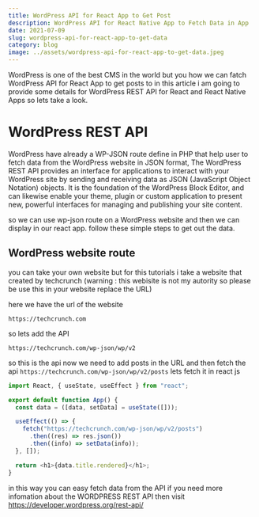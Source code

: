 ```yaml
---
title: WordPress API for React App to Get Post
description: WordPress API for React Native App to Fetch Data in App
date: 2021-07-09
slug: wordpress-api-for-react-app-to-get-data
category: blog
image: ../assets/wordpress-api-for-react-app-to-get-data.jpeg
---
```


WordPress is one of the best CMS in the world but you how we can fatch WordPress API for React App to get posts to in this article i am going to provide some details for WordPress REST API for React and React Native Apps so lets take a look.

# WordPress REST API

WordPress have already a WP-JSON route define in PHP that help user to fetch data from the WordPress website in JSON format, The WordPress REST API provides an interface for applications to interact with your WordPress site by sending and receiving data as JSON (JavaScript Object Notation) objects. It is the foundation of the WordPress Block Editor, and can likewise enable your theme, plugin or custom application to present new, powerful interfaces for managing and publishing your site content.

so we can use wp-json route on a WordPress website and then we can display in our react app. follow these simple steps to get out the data.

## WordPress website route

you can take your own website but for this tutorials i take a website that created by techcrunch (warning : this webisite is not my autority so please be use this in your website replace the URL)

here we have the url of the website

```
https://techcrunch.com
```

so lets add the API

```
https://techcrunch.com/wp-json/wp/v2
```

so this is the api now we need to add posts in the URL and then fetch the api
`https://techcrunch.com/wp-json/wp/v2/posts` lets fetch it
in react js

```javascript
import React, { useState, useEffect } from "react";

export default function App() {
  const data = ([data, setData] = useState([]));

  useEffect(() => {
    fetch("https://techcrunch.com/wp-json/wp/v2/posts")
      .then((res) => res.json())
      .then((info) => setData(info));
  }, []);

  return <h1>{data.title.rendered}</h1>;
}
```

in this way you can easy fetch data from the API if you need more infomation about the WORDPRESS REST API then visit https://developer.wordpress.org/rest-api/
